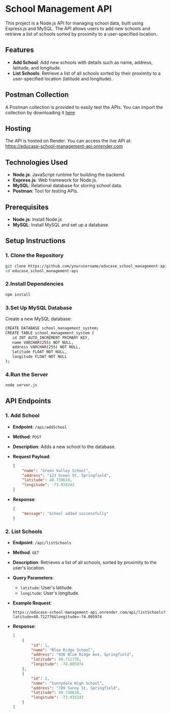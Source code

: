 # School Management API

This project is a Node.js API for managing school data, built using Express.js and MySQL. The API allows users to add new schools and retrieve a list of schools sorted by proximity to a user-specified location.

## Features

- **Add School**: Add new schools with details such as name, address, latitude, and longitude.
- **List Schools**: Retrieve a list of all schools sorted by their proximity to a user-specified location (latitude and longitude).

## Postman Collection
A Postman collection is provided to easily test the APIs. You can import the collection by downloading it [here](./postman/school_management.postman_collection.json)

## Hosting
The API is hosted on Render. You can access the live API at: https://educase-school-management-api.onrender.com


## Technologies Used

- **Node.js**: JavaScript runtime for building the backend.
- **Express.js**: Web framework for Node.js.
- **MySQL**: Relational database for storing school data.
- **Postman**: Tool for testing APIs.

## Prerequisites

- **Node.js**: Install Node.js
- **MySQL**: Install MySQL and set up a database.

## Setup Instructions

### 1. Clone the Repository

```bash
git clone https://github.com/yourusername/educase_school_management-api.git
cd educase_school_management-api
```

### 2.Install Dependencies

```bash
npm install
```
### 3.Set Up MySQL Database
 Create a new MySQL database:

 ```bash
CREATE DATABASE school_management_system;
CREATE TABLE school_management_system (
    id INT AUTO_INCREMENT PRIMARY KEY,
    name VARCHAR(255) NOT NULL,
    address VARCHAR(255) NOT NULL,
    latitude FLOAT NOT NULL,
    longitude FLOAT NOT NULL
);
```

### 4.Run the Server
 ```bash
node server.js
```

## API Endpoints

### 1. Add School

- **Endpoint**: `/api/addSchool`
- **Method**: `POST`
- **Description**: Adds a new school to the database.
- **Request Payload**:

    ```json
    {
        "name": "Green Valley School",
        "address": "123 Green St, Springfield",
        "latitude": 40.730610,
        "longitude": -73.935242
    }
    ```

- **Response**:

    ```json
    {
        "message": "School added successfully"
    }
    ```

### 2. List Schools

- **Endpoint**: `/api/listSchools`
- **Method**: `GET`
- **Description**: Retrieves a list of all schools, sorted by proximity to the user's location.
- **Query Parameters**:
  - `latitude`: User's latitude.
  - `longitude`: User's longitude.
- **Example Request**:

    ```url
    https://educase-school-management-api.onrender.com/api/listSchools?latitude=40.712776&longitude=-74.005974
    ```

- **Response**:

    ```json
    [
        {
            "id": 1,
            "name": "Blue Ridge School",
            "address": "456 Blue Ridge Ave, Springfield",
            "latitude": 40.712776,
            "longitude": -74.005974
        },
        {
            "id": 2,
            "name": "Sunnydale High School",
            "address": "789 Sunny St, Springfield",
            "latitude": 40.730610,
            "longitude": -73.935242
        }
    ]
    ```






